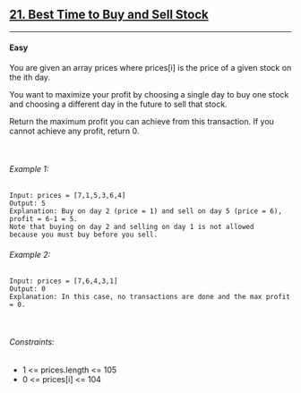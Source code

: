 <h2><a href="https://leetcode.com/problems/best-time-to-buy-and-sell-stock/">
21. Best Time to Buy and Sell Stock
</a></h2>

<hr/>

#### Easy

You are given an array prices where prices[i] is the price of a given stock on the ith day.

You want to maximize your profit by choosing a single day to buy one stock and choosing a different day in the future to sell that stock.

Return the maximum profit you can achieve from this transaction. If you cannot achieve any profit, return 0.

<br/>

###### Example 1:
```
Input: prices = [7,1,5,3,6,4]
Output: 5
Explanation: Buy on day 2 (price = 1) and sell on day 5 (price = 6), profit = 6-1 = 5.
Note that buying on day 2 and selling on day 1 is not allowed 
because you must buy before you sell.
```

###### Example 2:
```
Input: prices = [7,6,4,3,1]
Output: 0
Explanation: In this case, no transactions are done and the max profit = 0.
```
<br/>

###### Constraints:
- 1 <= prices.length <= 105
- 0 <= prices[i] <= 104